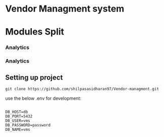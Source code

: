 
# Vendor Managment system


# Modules Split

### Analytics


### Analytics



## Setting up project

```shell
git clone https://github.com/shilpasasidharan97/Vendor-managment.git
```

use the below .env for development:
```dotenv

DB_HOST=db
DB_PORT=5432
DB_USER=vms
DB_PASSWORD=password
DB_NAME=vms

```